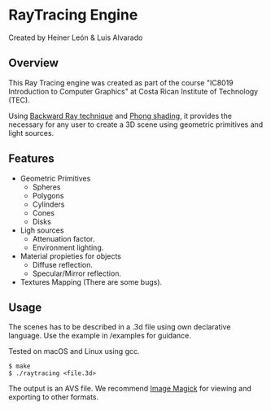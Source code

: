# RayTracing Engine

Created by Heiner León & Luis Alvarado

## Overview

This Ray Tracing engine was created as part of the course "IC8019 Introduction to Computer Graphics" at Costa Rican Institute of Technology (TEC).

Using <a href="http://cs.stanford.edu/people/eroberts/courses/soco/projects/1997-98/ray-tracing/types.html">Backward Ray technique</a> and <a href="http://web.eecs.umich.edu/~sugih/courses/eecs487/lectures/16-Phong+Shading.pdf">Phong shading</a>, it provides the necessary for any user to create a 3D scene using geometric primitives and light sources.

## Features

- Geometric Primitives
  - Spheres
  - Polygons
  - Cylinders
  - Cones
  - Disks
- Ligh sources
  - Attenuation factor.
  - Environment lighting.
- Material propieties for objects
  - Diffuse reflection.
  - Specular/Mirror reflection.
- Textures Mapping (There are some bugs).

## Usage

The scenes has to be described in a .3d file using own declarative language. Use the example in /examples for guidance.

Tested on macOS and Linux using gcc.

```
$ make
$ ./raytracing <file.3d>
```

The output is an AVS file. We recommend <a href="https://www.imagemagick.org/script/index.php">Image Magick</a> for viewing and exporting to other formats.
